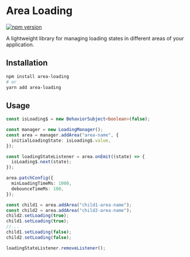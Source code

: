 # Area Loading

[![npm version](https://badge.fury.io/js/area-loading.svg)](https://badge.fury.io/js/area-loading)

A lightweight library for managing loading states in different areas of your application.

## Installation

```bash
npm install area-loading
# or
yarn add area-loading

```

## Usage

```typescript
const isLoading$ = new BehaviorSubject<boolean>(false);

const manager = new LoadingManager();
const area = manager.addArea("area-name", {
  initialLoadingState: isLoading$.value,
});

const loadingStateListener = area.onEmit((state) => {
  isLoading$.next(state);
});

area.patchConfig({
  minLoadingTimeMs: 1000,
  debounceTimeMs: 100,
});

const child1 = area.addArea("child1-area-name");
const child2 = area.addArea("child2-area-name");
child2.setLoading(true);
child1.setLoading(true);
//...
child1.setLoading(false);
child2.setLoading(false);

loadingStateListener.removeListener();
```
